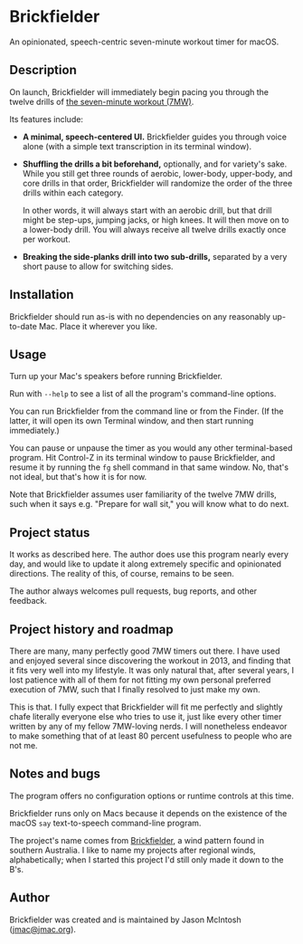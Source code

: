 # Brickfielder

An opinionated, speech-centric seven-minute workout timer for macOS.

## Description

On launch, Brickfielder will immediately begin pacing you through the twelve drills of [the seven-minute workout (7MW)](http://fogknife.com/2015-01-11-seven-minute-workout.html).

Its features include:

* **A minimal, speech-centered UI.** Brickfielder guides you through voice alone (with a simple text transcription in its terminal window).

* **Shuffling the drills a bit beforehand,** optionally, and for variety's sake. While you still get three rounds of aerobic, lower-body, upper-body, and core drills in that order, Brickfielder will randomize the order of the three drills within each category.

    In other words, it will always start with an aerobic drill, but that drill might be step-ups, jumping jacks, or high knees. It will then move on to a lower-body drill. You will always receive all twelve drills exactly once per workout.
    
* **Breaking the side-planks drill into two sub-drills,** separated by a very short pause to allow for switching sides.

## Installation

Brickfielder should run as-is with no dependencies on any reasonably up-to-date Mac. Place it wherever you like.

## Usage

Turn up your Mac's speakers before running Brickfielder.

Run with `--help` to see a list of all the program's command-line options.

You can run Brickfielder from the command line or from the Finder. (If the latter, it will open its own Terminal window, and then start running immediately.)

You can pause or unpause the timer as you would any other terminal-based program. Hit Control-Z in its terminal window to pause Brickfielder, and resume it by running the `fg` shell command in that same window. No, that's not ideal, but that's how it is for now.

Note that Brickfielder assumes user familiarity of the twelve 7MW drills, such when it says e.g. "Prepare for wall sit," you will know what to do next.

## Project status

It works as described here. The author does use this program nearly every day, and would like to update it along extremely specific and opinionated directions. The reality of this, of course, remains to be seen.

The author always welcomes pull requests, bug reports, and other feedback.

## Project history and roadmap

There are many, many perfectly good 7MW timers out there. I have used and enjoyed several since discovering the workout in 2013, and finding that it fits very well into my lifestyle. It was only natural that, after several years, I lost patience with all of them for not fitting my own personal preferred execution of 7MW, such that I finally resolved to just make my own.

This is that. I fully expect that Brickfielder will fit me perfectly and slightly chafe literally everyone else who tries to use it, just like every other timer written by any of my fellow 7MW-loving nerds. I will nonetheless endeavor to make something that of at least 80 percent usefulness to people who are not me.

## Notes and bugs

The program offers no configuration options or runtime controls at this time.

Brickfielder runs only on Macs because it depends on the existence of the macOS `say` text-to-speech command-line program.

The project's name comes from [Brickfielder](https://en.wikipedia.org/wiki/Brickfielder), a wind pattern found in southern Australia. I like to name my projects after regional winds, alphabetically; when I started this project I'd still only made it down to the B's.

## Author

Brickfielder was created and is maintained by Jason McIntosh (jmac@jmac.org).
